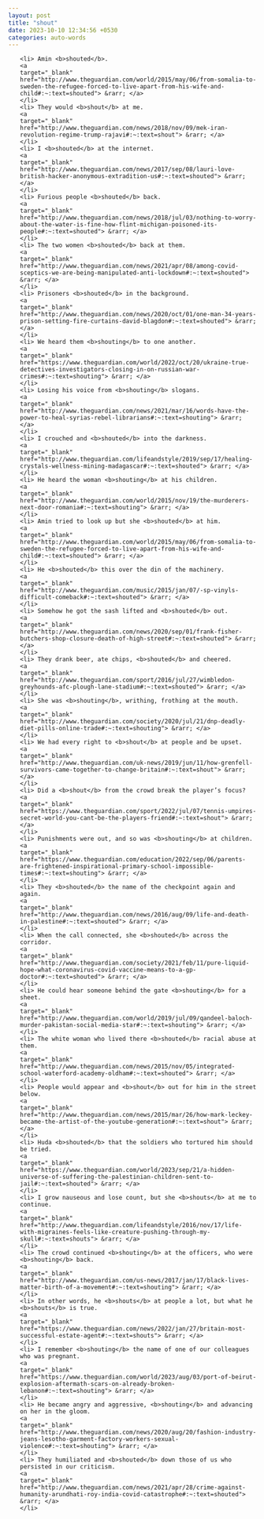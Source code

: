 ```yaml
---
layout: post
title: "shout"
date: 2023-10-10 12:34:56 +0530
categories: auto-words
---
```

<ol>

    <li> Amin <b>shouted</b>.
    <a 
    target="_blank" 
    href="http://www.theguardian.com/world/2015/may/06/from-somalia-to-sweden-the-refugee-forced-to-live-apart-from-his-wife-and-child#:~:text=shouted"> &rarr; </a>
    </li>
    <li> They would <b>shout</b> at me.
    <a 
    target="_blank" 
    href="http://www.theguardian.com/news/2018/nov/09/mek-iran-revolution-regime-trump-rajavi#:~:text=shout"> &rarr; </a>
    </li>
    <li> I <b>shouted</b> at the internet.
    <a 
    target="_blank" 
    href="http://www.theguardian.com/news/2017/sep/08/lauri-love-british-hacker-anonymous-extradition-us#:~:text=shouted"> &rarr; </a>
    </li>
    <li> Furious people <b>shouted</b> back.
    <a 
    target="_blank" 
    href="http://www.theguardian.com/news/2018/jul/03/nothing-to-worry-about-the-water-is-fine-how-flint-michigan-poisoned-its-people#:~:text=shouted"> &rarr; </a>
    </li>
    <li> The two women <b>shouted</b> back at them.
    <a 
    target="_blank" 
    href="http://www.theguardian.com/news/2021/apr/08/among-covid-sceptics-we-are-being-manipulated-anti-lockdown#:~:text=shouted"> &rarr; </a>
    </li>
    <li> Prisoners <b>shouted</b> in the background.
    <a 
    target="_blank" 
    href="http://www.theguardian.com/news/2020/oct/01/one-man-34-years-prison-setting-fire-curtains-david-blagdon#:~:text=shouted"> &rarr; </a>
    </li>
    <li> We heard them <b>shouting</b> to one another.
    <a 
    target="_blank" 
    href="https://www.theguardian.com/world/2022/oct/20/ukraine-true-detectives-investigators-closing-in-on-russian-war-crimes#:~:text=shouting"> &rarr; </a>
    </li>
    <li> Losing his voice from <b>shouting</b> slogans.
    <a 
    target="_blank" 
    href="http://www.theguardian.com/news/2021/mar/16/words-have-the-power-to-heal-syrias-rebel-librarians#:~:text=shouting"> &rarr; </a>
    </li>
    <li> I crouched and <b>shouted</b> into the darkness.
    <a 
    target="_blank" 
    href="http://www.theguardian.com/lifeandstyle/2019/sep/17/healing-crystals-wellness-mining-madagascar#:~:text=shouted"> &rarr; </a>
    </li>
    <li> He heard the woman <b>shouting</b> at his children.
    <a 
    target="_blank" 
    href="http://www.theguardian.com/world/2015/nov/19/the-murderers-next-door-romania#:~:text=shouting"> &rarr; </a>
    </li>
    <li> Amin tried to look up but she <b>shouted</b> at him.
    <a 
    target="_blank" 
    href="http://www.theguardian.com/world/2015/may/06/from-somalia-to-sweden-the-refugee-forced-to-live-apart-from-his-wife-and-child#:~:text=shouted"> &rarr; </a>
    </li>
    <li> He <b>shouted</b> this over the din of the machinery.
    <a 
    target="_blank" 
    href="http://www.theguardian.com/music/2015/jan/07/-sp-vinyls-difficult-comeback#:~:text=shouted"> &rarr; </a>
    </li>
    <li> Somehow he got the sash lifted and <b>shouted</b> out.
    <a 
    target="_blank" 
    href="http://www.theguardian.com/news/2020/sep/01/frank-fisher-butchers-shop-closure-death-of-high-street#:~:text=shouted"> &rarr; </a>
    </li>
    <li> They drank beer, ate chips, <b>shouted</b> and cheered.
    <a 
    target="_blank" 
    href="http://www.theguardian.com/sport/2016/jul/27/wimbledon-greyhounds-afc-plough-lane-stadium#:~:text=shouted"> &rarr; </a>
    </li>
    <li> She was <b>shouting</b>, writhing, frothing at the mouth.
    <a 
    target="_blank" 
    href="http://www.theguardian.com/society/2020/jul/21/dnp-deadly-diet-pills-online-trade#:~:text=shouting"> &rarr; </a>
    </li>
    <li> We had every right to <b>shout</b> at people and be upset.
    <a 
    target="_blank" 
    href="http://www.theguardian.com/uk-news/2019/jun/11/how-grenfell-survivors-came-together-to-change-britain#:~:text=shout"> &rarr; </a>
    </li>
    <li> Did a <b>shout</b> from the crowd break the player’s focus?
    <a 
    target="_blank" 
    href="https://www.theguardian.com/sport/2022/jul/07/tennis-umpires-secret-world-you-cant-be-the-players-friend#:~:text=shout"> &rarr; </a>
    </li>
    <li> Punishments were out, and so was <b>shouting</b> at children.
    <a 
    target="_blank" 
    href="https://www.theguardian.com/education/2022/sep/06/parents-are-frightened-inspirational-primary-school-impossible-times#:~:text=shouting"> &rarr; </a>
    </li>
    <li> They <b>shouted</b> the name of the checkpoint again and again.
    <a 
    target="_blank" 
    href="http://www.theguardian.com/news/2016/aug/09/life-and-death-in-palestine#:~:text=shouted"> &rarr; </a>
    </li>
    <li> When the call connected, she <b>shouted</b> across the corridor.
    <a 
    target="_blank" 
    href="http://www.theguardian.com/society/2021/feb/11/pure-liquid-hope-what-coronavirus-covid-vaccine-means-to-a-gp-doctor#:~:text=shouted"> &rarr; </a>
    </li>
    <li> He could hear someone behind the gate <b>shouting</b> for a sheet.
    <a 
    target="_blank" 
    href="http://www.theguardian.com/world/2019/jul/09/qandeel-baloch-murder-pakistan-social-media-star#:~:text=shouting"> &rarr; </a>
    </li>
    <li> The white woman who lived there <b>shouted</b> racial abuse at them.
    <a 
    target="_blank" 
    href="http://www.theguardian.com/news/2015/nov/05/integrated-school-waterford-academy-oldham#:~:text=shouted"> &rarr; </a>
    </li>
    <li> People would appear and <b>shout</b> out for him in the street below.
    <a 
    target="_blank" 
    href="http://www.theguardian.com/news/2015/mar/26/how-mark-leckey-became-the-artist-of-the-youtube-generation#:~:text=shout"> &rarr; </a>
    </li>
    <li> Huda <b>shouted</b> that the soldiers who tortured him should be tried.
    <a 
    target="_blank" 
    href="https://www.theguardian.com/world/2023/sep/21/a-hidden-universe-of-suffering-the-palestinian-children-sent-to-jail#:~:text=shouted"> &rarr; </a>
    </li>
    <li> I grow nauseous and lose count, but she <b>shouts</b> at me to continue.
    <a 
    target="_blank" 
    href="http://www.theguardian.com/lifeandstyle/2016/nov/17/life-with-migraines-feels-like-creature-pushing-through-my-skull#:~:text=shouts"> &rarr; </a>
    </li>
    <li> The crowd continued <b>shouting</b> at the officers, who were <b>shouting</b> back.
    <a 
    target="_blank" 
    href="http://www.theguardian.com/us-news/2017/jan/17/black-lives-matter-birth-of-a-movement#:~:text=shouting"> &rarr; </a>
    </li>
    <li> In other words, he <b>shouts</b> at people a lot, but what he <b>shouts</b> is true.
    <a 
    target="_blank" 
    href="https://www.theguardian.com/news/2022/jan/27/britain-most-successful-estate-agent#:~:text=shouts"> &rarr; </a>
    </li>
    <li> I remember <b>shouting</b> the name of one of our colleagues who was pregnant.
    <a 
    target="_blank" 
    href="https://www.theguardian.com/world/2023/aug/03/port-of-beirut-explosion-aftermath-scars-on-already-broken-lebanon#:~:text=shouting"> &rarr; </a>
    </li>
    <li> He became angry and aggressive, <b>shouting</b> and advancing on her in the gloom.
    <a 
    target="_blank" 
    href="http://www.theguardian.com/news/2020/aug/20/fashion-industry-jeans-lesotho-garment-factory-workers-sexual-violence#:~:text=shouting"> &rarr; </a>
    </li>
    <li> They humiliated and <b>shouted</b> down those of us who persisted in our criticism.
    <a 
    target="_blank" 
    href="http://www.theguardian.com/news/2021/apr/28/crime-against-humanity-arundhati-roy-india-covid-catastrophe#:~:text=shouted"> &rarr; </a>
    </li>